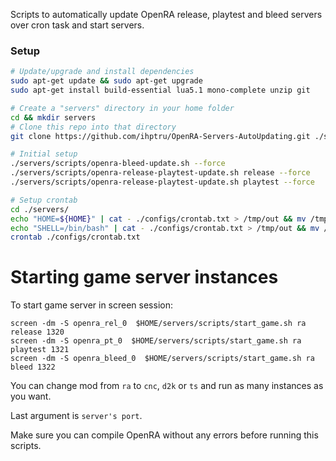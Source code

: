 Scripts to automatically update OpenRA release, playtest and bleed servers over cron task and start servers.

### Setup

```sh
# Update/upgrade and install dependencies
sudo apt-get update && sudo apt-get upgrade
sudo apt-get install build-essential lua5.1 mono-complete unzip git

# Create a "servers" directory in your home folder
cd && mkdir servers
# Clone this repo into that directory
git clone https://github.com/ihptru/OpenRA-Servers-AutoUpdating.git ./servers

# Initial setup
./servers/scripts/openra-bleed-update.sh --force
./servers/scripts/openra-release-playtest-update.sh release --force
./servers/scripts/openra-release-playtest-update.sh playtest --force

# Setup crontab
cd ./servers/
echo "HOME=${HOME}" | cat - ./configs/crontab.txt > /tmp/out && mv /tmp/out ./configs/crontab.txt
echo "SHELL=/bin/bash" | cat - ./configs/crontab.txt > /tmp/out && mv /tmp/out ./configs/crontab.txt
crontab ./configs/crontab.txt
```

# Starting game server instances

To start game server in screen session:

```
screen -dm -S openra_rel_0  $HOME/servers/scripts/start_game.sh ra release 1320
screen -dm -S openra_pt_0  $HOME/servers/scripts/start_game.sh ra playtest 1321
screen -dm -S openra_bleed_0  $HOME/servers/scripts/start_game.sh ra bleed 1322
```

You can change mod from `ra` to `cnc`, `d2k` or `ts` and run as many instances as you want.

Last argument is `server's port`.


Make sure you can compile OpenRA without any errors before running this scripts.

